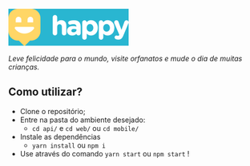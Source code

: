 ![Happy!](./.github/logoREAD.png)

*Leve felicidade para o mundo, visite orfanatos e mude o dia de muitas crianças.*

## Como utilizar?
* Clone o repositório;
* Entre na pasta do ambiente desejado:
  * `cd api/` e `cd web/` ou `cd mobile/`
* Instale as dependências
  * `yarn install` ou `npm i`
* Use através do comando `yarn start` ou `npm start` !
